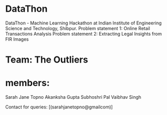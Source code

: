 # DataThon
DataThon - Machine Learning Hackathon at Indian Institute of Engineering Science and Technology, Shibpur.
Problem statement 1: Online Retail Transactions Analysis
Problem statement 2: Extracting Legal Insights from FIR Images
# Team: The Outliers
# members:
Sarah Jane Topno
Akanksha Gupta
Subhoshri Pal
Vaibhav Singh

Contact for queries: [(sarahjanetopno@gmailcom)] 
